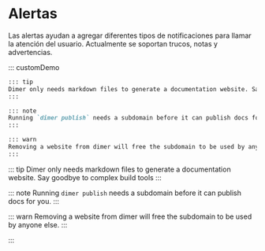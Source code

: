 <!-- markdownlint-disable MD031-->

# Alertas

Las alertas ayudan a agregar diferentes tipos de notificaciones para llamar la atención del usuario. Actualmente se soportan trucos, notas y advertencias.

::: customDemo

```markdown
::: tip
Dimer only needs markdown files to generate a documentation website. Say goodbye to complex build tools
:::

::: note
Running `dimer publish` needs a subdomain before it can publish docs for you.
:::

::: warn
Removing a website from dimer will free the subdomain to be used by anyone else.
:::
```

::: tip
Dimer only needs markdown files to generate a documentation website. Say goodbye to complex build tools
:::

::: note
Running `dimer publish` needs a subdomain before it can publish docs for you.
:::

::: warn
Removing a website from dimer will free the subdomain to be used by anyone else.
:::

:::
